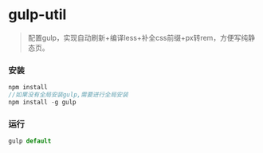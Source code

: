 # gulp-util
>配置gulp，实现自动刷新+编译less+补全css前缀+px转rem，方便写纯静态页。

### 安装
```js
npm install
//如果没有全局安装gulp,需要进行全局安装
npm install -g gulp
```
### 运行
```js
gulp default
```